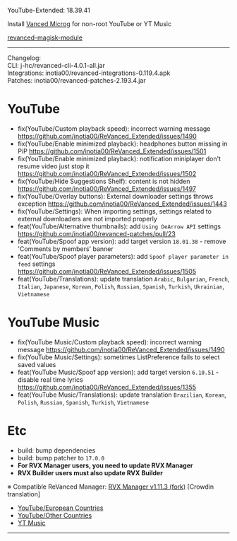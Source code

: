 YouTube-Extended: 18.39.41  

Install [Vanced Microg](https://github.com/TeamVanced/VancedMicroG/releases) for non-root YouTube or YT Music  

[revanced-magisk-module](https://github.com/j-hc/revanced-magisk-module)  

---
Changelog:  
CLI: j-hc/revanced-cli-4.0.1-all.jar  
Integrations: inotia00/revanced-integrations-0.119.4.apk  
Patches: inotia00/revanced-patches-2.193.4.jar  

YouTube
==
- fix(YouTube/Custom playback speed): incorrect warning message https://github.com/inotia00/ReVanced_Extended/issues/1490
- fix(YouTube/Enable minimized playback): headphones button missing in PiP https://github.com/inotia00/ReVanced_Extended/issues/1501
- fix(YouTube/Enable minimized playback): notification miniplayer don't resume video just stop it https://github.com/inotia00/ReVanced_Extended/issues/1502
- fix(YouTube/Hide Suggestions Shelf): content is not hidden https://github.com/inotia00/ReVanced_Extended/issues/1497
- fix(YouTube/Overlay buttons): External downloader settings throws exception https://github.com/inotia00/ReVanced_Extended/issues/1443
- fix(YouTube/Settings): When importing settings, settings related to external downloaders are not imported properly
- feat(YouTube/Alternative thumbnails): add `Using DeArrow API` settings https://github.com/inotia00/revanced-patches/pull/23
- feat(YouTube/Spoof app version): add target version `18.01.38` - remove 'Comments by members' banner
- feat(YouTube/Spoof player parameters): add `Spoof player parameter in feed` settings https://github.com/inotia00/ReVanced_Extended/issues/1505
- feat(YouTube/Translations): update translation
`Arabic`, `Bulgarian`, `French`, `Italian`, `Japanese`, `Korean`, `Polish`, `Russian`, `Spanish`, `Turkish`, `Ukrainian`, `Vietnamese`


YouTube Music
==
- fix(YouTube Music/Custom playback speed): incorrect warning message https://github.com/inotia00/ReVanced_Extended/issues/1490
- fix(YouTube Music/Settings): sometimes ListPreference fails to select saved values
- feat(YouTube Music/Spoof app version): add target version `6.10.51` - disable real time lyrics https://github.com/inotia00/ReVanced_Extended/issues/1355
- feat(YouTube Music/Translations): update translation
`Brazilian`, `Korean`, `Polish`, `Russian`, `Spanish`, `Turkish`, `Vietnamese`


Etc
==
- build: bump dependencies
- build: bump patcher to `17.0.0`
- **For RVX Manager users, you need to update RVX Manager**
- **RVX Builder users must also update RVX Builder**


※ Compatible ReVanced Manager: [RVX Manager v1.11.3 (fork)](https://github.com/inotia00/revanced-manager/releases/tag/v1.11.3)
[Crowdin translation]
- [YouTube/European Countries](https://crowdin.com/project/revancedextendedeu)
- [YouTube/Other Countries](https://crowdin.com/project/revancedextended)
- [YT Music](https://crowdin.com/project/revanced-music-extended)


---  
